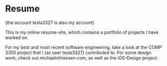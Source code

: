 # Resume

(the account tesla3327 is also my account)

This is my online resume-site, which contains a portfolio of projects I have worked on.

For my best and most recent software engineering, take a look at the COMP 3350 project that I (as user tesla3327) contributed to.
For some design work, check out michaelnthiessen.com, as well as the iOS-Design project.


